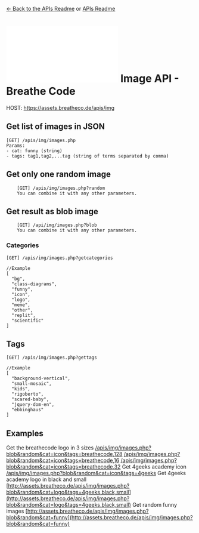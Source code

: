 [<- Back to the APIs Readme](../docs/README.md) or [APIs Readme](../README.md)

# ![alt text](/apis/img/images.php?blob&random&cat=icon&tags=breathecode,128) Image API - Breathe Code
HOST:</span> https://assets.breatheco.de/apis/img

## Get list of images in JSON

```
[GET] /apis/img/images.php
Params:
- cat: funny (string)
- tags: tag1,tag2,...tag (string of terms separated by comma)
```

## Get only one random image
```
    [GET] /apis/img/images.php?random
    You can combine it with any other parameters.
```

## Get result as blob image
```
    [GET] /api/img/images.php?blob
    You can combine it with any other parameters.
```
### Categories
```
[GET] /apis/img/images.php?getcategories

//Example
[
  "bg",
  "class-diagrams",
  "funny",
  "icon",
  "logo",
  "meme",
  "other",
  "replit",
  "scientific"
]
```
## Tags
```
[GET] /apis/img/images.php?gettags

//Example
[
  "background-vertical",
  "small-mosaic",
  "kids",
  "rigoberto",
  "scared-baby",
  "jquery-dom-en",
  "ebbinghaus"
]
```

## Examples

Get the breathecode logo in 3 sizes
[/apis/img/images.php?blob&random&cat=icon&tags=breathecode,128](/apis/img/images.php?blob&random&cat=icon&tags=breathecode,128)
[/apis/img/images.php?blob&random&cat=icon&tags=breathecode,16](/apis/img/images.php?blob&random&cat=icon&tags=breathecode,128)
[/apis/img/images.php?blob&random&cat=icon&tags=breathecode,32](/apis/img/images.php?blob&random&cat=icon&tags=breathecode,128)
Get 4geeks academy icon
[/apis/img/images.php?blob&random&cat=icon&tags=4geeks](/apis/img/images.php?blob&random&cat=icon&tags=breathecode,128)
Get 4geeks academy logo in black and small
[http://assets.breatheco.de/apis/img/images.php?blob&random&cat=logo&tags=4geeks,black,small](http://assets.breatheco.de/apis/img/images.php?blob&random&cat=logo&tags=4geeks,black,small)
Get random funny images
[http://assets.breatheco.de/apis/img/images.php?blob&random&cat=funny](http://assets.breatheco.de/apis/img/images.php?blob&random&cat=funny)